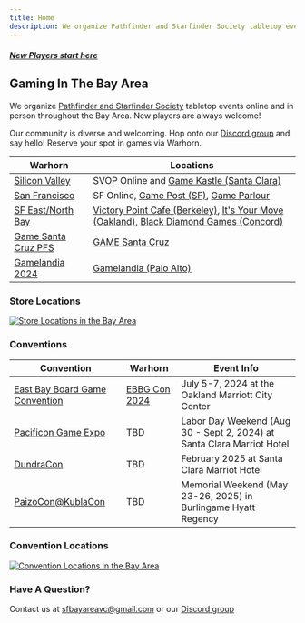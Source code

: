 ```yaml
---
title: Home
description: We organize Pathfinder and Starfinder Society tabletop events online and throughout the Bay Area. New players are always welcome! 
---
```


<a class="callout_button" href="/new_players/"><h5>New Players start here</h5></a>

## Gaming In The Bay Area

We organize [Pathfinder and Starfinder Society](https://paizo.com/organizedplay) tabletop events online and in person throughout the Bay Area. New players are always welcome!

Our community is diverse and welcoming. Hop onto our [Discord group](https://discord.gg/Qj753NEXJm) and say hello! Reserve your spot in games via Warhorn.

| Warhorn | Locations |
| ------ | --------- |
| [Silicon Valley](https://warhorn.net/events/silicon-valley-pfs-sfs-acg)  | SVOP Online and [Game Kastle (Santa Clara)](https://gamekastle.com/pages/santa-clara-ca) |
| [San Francisco](https://warhorn.net/events/pathfinder-pfs-sfs) | SF Online, [Game Post (SF)](https://sfgamepost.com/), [Game Parlour](https://www.thegameparlour.com/)|
| [SF East/North Bay](https://warhorn.net/events/sf-bay-ne)   | [Victory Point Cafe (Berkeley)](https://www.victorypointcafe.com/), [It's Your Move (Oakland)](https://www.itsyourmoveoakland.com/), [Black Diamond Games (Concord)](https://blackdiamondgames.com/) |
| [Game Santa Cruz PFS](https://warhorn.net/events/game-santa-cruz-pathfinder-society) | [GAME Santa Cruz](https://www.gamesantacruz.com/) |
| [Gamelandia 2024](https://warhorn.net/events/gamelandia-2024) | [Gamelandia (Palo Alto)](https://gamelandia.fun/) |

### Store Locations

[![Store Locations in the Bay Area](/images/bay-area-stores-map.jpg)](https://goo.gl/maps/6ttECRnbSwaxryS76)

### Conventions

| Convention | Warhorn | Event Info |
| ---------- | ------- | ---------- |
| [East Bay Board Game Convention](https://tabletop.events/conventions/east-bay-board-game-convention) | [EBBG Con 2024](https://warhorn.net/events/ebbg-con-2024) | July 5-7, 2024 at the Oakland Marriott City Center |
| [Pacificon Game Expo](https://www.pacificongameexpo.com/) | TBD | Labor Day Weekend (Aug 30 - Sept 2, 2024) at Santa Clara Marriot Hotel |
| [DundraCon](https://www.dundracon.com/) | TBD | February 2025 at Santa Clara Marriot Hotel |
| [PaizoCon@KublaCon](https://kublacon.com/) | TBD | Memorial Weekend (May 23-26, 2025) in Burlingame Hyatt Regency |

### Convention Locations

[![Convention Locations in the Bay Area](/images/bay-area-conventions-map.jpg)](https://maps.app.goo.gl/BcFyhBP8nJaToiPo9)

### Have A Question?

Contact us at sfbayareavc@gmail.com or our [Discord group](https://discord.gg/Qj753NEXJm)
